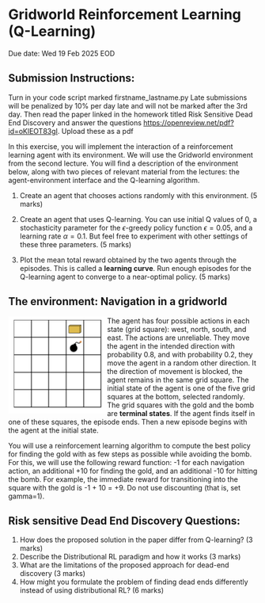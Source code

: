 # Gridworld Reinforcement Learning (Q-Learning)

Due date: Wed 19 Feb 2025 EOD

Submission Instructions:
--------
Turn in your code script marked firstname_lastname.py
Late submissions will be penalized by 10\% per day late and will not be marked after the 3rd day. Then read the paper linked in the homework titled Risk Sensitive Dead End Discovery and answer the questions https://openreview.net/pdf?id=oKlEOT83gI. Upload these as a pdf 


In this exercise, you will implement the interaction of a reinforcement learning agent with its environment. We will use the Gridworld environment from the second lecture. You will find a description of the environment below, along with two pieces of relevant material from the lectures: the agent-environment interface and the Q-learning algorithm.

1. Create an agent that chooses actions randomly with this environment. (5 marks)

2. Create an agent that uses Q-learning. You can use initial Q values of 0, a stochasticity parameter for the $\epsilon$-greedy policy function $\epsilon=0.05$, and a learning rate $\alpha = 0.1$. But feel free to experiment with other settings of these three parameters. (5 marks)

3. Plot the mean total reward obtained by the two agents through the episodes. This is called a **learning curve**. Run enough episodes for the Q-learning agent to converge to a near-optimal policy. (5 marks)


## The environment: Navigation in a gridworld

<img src="/Screenshot 2025-02-12 at 11.54.13.png" style="width: 200px;" align="left"/>

The agent has four possible actions in each state (grid square): west, north, south, and east. The actions are unreliable. They move the agent in the intended direction with probability 0.8, and with probability 0.2, they move the agent in a random other direction. It the direction of movement is blocked, the agent remains in the same grid square. The initial state of the agent is one of the five grid squares at the bottom, selected randomly. The grid squares with the gold and the bomb are **terminal states**. If the agent finds itself in one of these squares, the episode ends. Then a new episode begins with the agent at the initial state.

You will use a reinforcement learning algorithm to compute the best policy for finding the gold with as few steps as possible while avoiding the bomb. For this, we will use the following reward function: -1 for each navigation action, an additional +10 for finding the gold, and an additional -10 for hitting the bomb. For example, the immediate reward for transitioning into the square with the gold is -1 + 10 = +9. Do not use discounting (that is, set gamma=1).

Risk sensitive Dead End Discovery Questions:
-----------------
1) How does the proposed solution in the paper differ from Q-learning? (3 marks)
2) Describe the Distributional RL paradigm and how it works (3 marks)
3) What are the limitations of the proposed approach for dead-end discovery (3 marks)
4) How might you formulate the problem of finding dead ends differently instead of using distributional RL? (6 marks)
